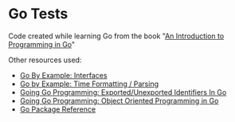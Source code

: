 # Go Tests

Code created while learning Go from the book "[An Introduction to Programming in Go](https://www.golang-book.com/books/intro/)"

Other resources used:

- [Go By Example: Interfaces](https://gobyexample.com/interfaces)
- [Go by Example: Time Formatting / Parsing](https://gobyexample.com/time-formatting-parsing)
- [Going Go Programming: Exported/Unexported Identifiers In Go](https://www.goinggo.net/2014/03/exportedunexported-identifiers-in-go.html)
- [Going Go Programming: Object Oriented Programming in Go](https://www.goinggo.net/2013/07/object-oriented-programming-in-go.html)
- [Go Package Reference](https://golang.org/pkg/)
